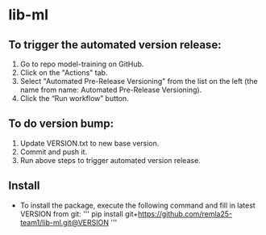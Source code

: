 # lib-ml
## To trigger the automated version release:
1) Go to repo model-training on GitHub.
2) Click on the "Actions" tab.
3) Select "Automated Pre-Release Versioning" from the list on the left (the name from name: Automated Pre-Release Versioning).
4) Click the “Run workflow” button.

## To do version bump:
1) Update VERSION.txt to new base version.
2) Commit and push it.
3) Run above steps to trigger automated version release.

## Install
- To install the package, execute the following command and fill in latest VERSION from git:
    '''
    pip install git+https://github.com/remla25-team1/lib-ml.git@VERSION
    '''